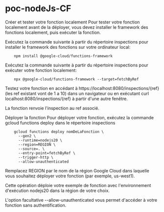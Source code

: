 # poc-nodeJs-CF

Créer et tester votre fonction localement
Pour tester votre fonction localement avant de la déployer, vous devez installer le framework des fonctions localement, puis exécuter la fonction.

Exécutez la commande suivante à partir du répertoire inspections pour installer le framework des fonctions sur votre ordinateur local:


        npm install @google-cloud/functions-framework
Exécutez la commande suivante à partir du répertoire inspections pour exécuter votre fonction localement:


        npx @google-cloud/functions-framework --target=fetchByRef
Testez votre fonction en accédant à https://localhost:8080/inspections/{ref} (les ref existant vont de 1 a 10) dans un navigateur ou en exécutant curl localhost:8080/inspections/{ref} à partir d'une autre fenêtre.

La fonction renvoie l'inspection au ref associé.

Déployer la fonction
Pour déployer votre fonction, exécutez la commande gcloud functions deploy dans le répertoire inspections


        gcloud functions deploy nomDeLaFonction \
          --gen2 \
          --runtime=nodejs20 \
          --region=REGION \
          --source=. \
          --entry-point=fetchByRef \
          --trigger-http \
          --allow-unauthenticated

          
Remplacez REGION par le nom de la région Google Cloud dans laquelle vous souhaitez déployer votre fonction (par exemple, us-west1).

Cette opération déploie votre exemple de fonction avec l'environnement d'exécution nodejs20 dans la région de votre choix.

L'option facultative --allow-unauthenticated vous permet d'accéder à votre fonction sans authentification.

